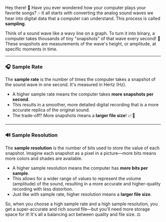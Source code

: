 Hey there! 👋 Have you ever wondered how your computer plays your favorite songs? 🎶 It all starts with converting the analog sound waves we hear into digital data that a computer can understand. This process is called **sampling**.

Think of a sound wave like a wavy line on a graph. To turn it into binary, a computer takes thousands of tiny "snapshots" of that wave every second! 📸 These snapshots are measurements of the wave's height, or amplitude, at specific moments in time.

***

### 🎧 Sample Rate

The **sample rate** is the number of times the computer takes a snapshot of the sound wave in one second. It's measured in Hertz (Hz).

* A higher sample rate means the computer takes **more snapshots per second**.
* This results in a smoother, more detailed digital recording that is a more accurate replica of the original sound.
* The trade-off? More snapshots means a **larger file size**! 📈💾

***

### 🔊 Sample Resolution

The **sample resolution** is the number of bits used to store the value of each snapshot. Imagine each snapshot as a pixel in a picture—more bits means more colors and shades are available.

* A higher sample resolution means the computer has **more bits per sample**.
* This allows for a wider range of values to represent the volume (amplitude) of the sound, resulting in a more accurate and higher-quality recording with less distortion.
* Just like with sample rate, higher resolution means a **larger file size**.

So, when you choose a high sample rate and a high sample resolution, you get a super-accurate and rich sound file—but you'll need more storage space for it! It's all a balancing act between quality and file size. ⚖️